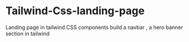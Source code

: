 # Tailwind-Css-landing-page
Landing page in tailwind CSS components build a navbar , a hero banner section in tailwind
